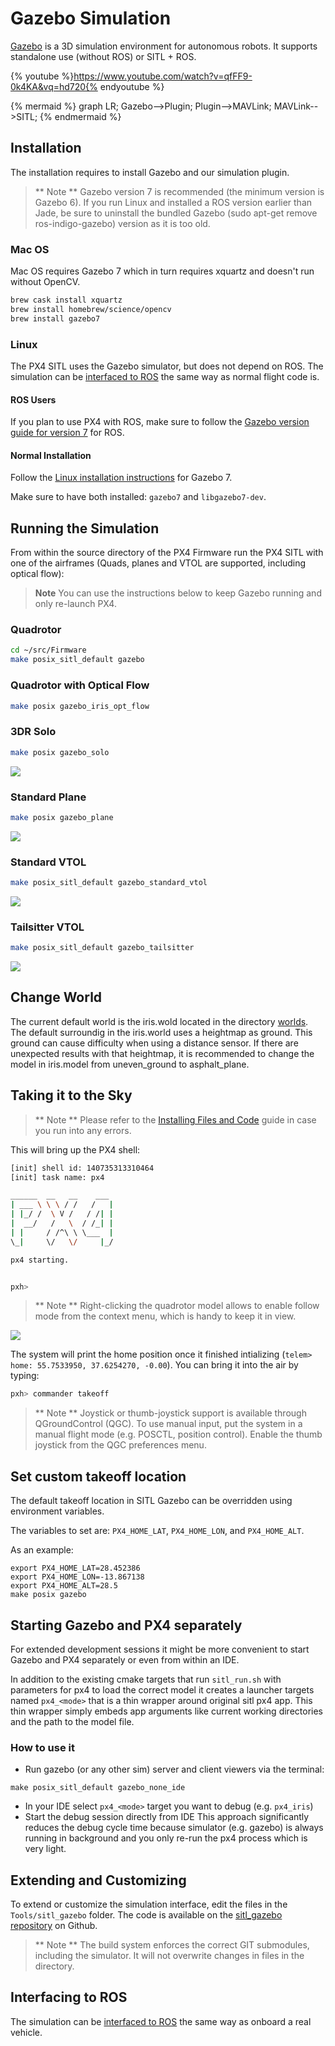 # Gazebo Simulation

[Gazebo](http://gazebosim.org) is a 3D simulation environment for autonomous robots. It supports standalone use (without ROS) or SITL + ROS.

{% youtube %}https://www.youtube.com/watch?v=qfFF9-0k4KA&vq=hd720{% endyoutube %}


{% mermaid %}
graph LR;
  Gazebo-->Plugin;
  Plugin-->MAVLink;
  MAVLink-->SITL;
{% endmermaid %}

## Installation

The installation requires to install Gazebo and our simulation plugin.

> ** Note ** Gazebo version 7 is recommended (the minimum version is Gazebo 6). If you run Linux and installed a ROS version earlier than Jade, be sure to uninstall the bundled Gazebo (sudo apt-get remove ros-indigo-gazebo) version as it is too old.

### Mac OS

Mac OS requires Gazebo 7 which in turn requires xquartz and doesn't run without OpenCV.

```sh
brew cask install xquartz
brew install homebrew/science/opencv
brew install gazebo7
```

### Linux

The PX4 SITL uses the Gazebo simulator, but does not depend on ROS. The simulation can be [interfaced to ROS](simulation-ros-interface.md) the same way as normal flight code is.

#### ROS Users

If you plan to use PX4 with ROS, make sure to follow the [Gazebo version guide for version 7](http://gazebosim.org/tutorials?tut=ros_wrapper_versions#Gazebo7.xseries) for ROS.

#### Normal Installation

Follow the [Linux installation instructions](http://gazebosim.org/tutorials?tut=install_ubuntu&ver=7.0&cat=install) for Gazebo 7.

Make sure to have both installed: `gazebo7` and `libgazebo7-dev`.

## Running the Simulation

From within the source directory of the PX4 Firmware run the PX4 SITL with one of the airframes (Quads, planes and VTOL are supported, including optical flow):

> **Note** You can use the instructions below to keep Gazebo running and only re-launch PX4.

### Quadrotor

```sh
cd ~/src/Firmware
make posix_sitl_default gazebo
```

### Quadrotor with Optical Flow

```sh
make posix gazebo_iris_opt_flow
```

### 3DR Solo

```sh
make posix gazebo_solo
```

![](/images/gazebo/solo.png)

### Standard Plane

```sh
make posix gazebo_plane
```

![](/images/gazebo/plane.png)

### Standard VTOL

```sh
make posix_sitl_default gazebo_standard_vtol
```

![](/images/gazebo/standard_vtol.png)

### Tailsitter VTOL

```sh
make posix_sitl_default gazebo_tailsitter
```

![](/images/gazebo/tailsitter.png)

## Change World

The current default world is the iris.wold located in the directory [worlds](https://github.com/PX4/sitl_gazebo/tree/367ab1bf55772c9e51f029f34c74d318833eac5b/worlds). The default surroundig in the iris.world uses a heightmap as ground. This ground can cause difficulty when using a distance sensor. If there are unexpected results with that heightmap, it is recommended to change the model in iris.model from uneven_ground to asphalt_plane.

## Taking it to the Sky

> ** Note ** Please refer to the [Installing Files and Code](http://dev.px4.io/starting-installing-mac.html) guide in case you run into any errors.

This will bring up the PX4 shell:

```sh
[init] shell id: 140735313310464
[init] task name: px4

______  __   __    ___
| ___ \ \ \ / /   /   |
| |_/ /  \ V /   / /| |
|  __/   /   \  / /_| |
| |     / /^\ \ \___  |
\_|     \/   \/     |_/

px4 starting.


pxh>
```

> ** Note ** Right-clicking the quadrotor model allows to enable follow mode from the context menu, which is handy to keep it in view.

![](images/sim/gazebo.png)

The system will print the home position once it finished intializing (`telem> home: 55.7533950, 37.6254270, -0.00`). You can bring it into the air by typing:

```sh
pxh> commander takeoff
```

> ** Note ** Joystick or thumb-joystick support is available through QGroundControl (QGC). To use manual input, put the system in a manual flight mode (e.g. POSCTL, position control). Enable the thumb joystick from the QGC preferences menu.

## Set custom takeoff location

The default takeoff location in SITL Gazebo can be overridden using environment variables.

The variables to set are: `PX4_HOME_LAT`, `PX4_HOME_LON`, and `PX4_HOME_ALT`.

As an example:
```
export PX4_HOME_LAT=28.452386
export PX4_HOME_LON=-13.867138
export PX4_HOME_ALT=28.5
make posix gazebo
```

## Starting Gazebo and PX4 separately

For extended development sessions it might be more convenient to start Gazebo and PX4 separately or even from within an IDE.

In addition to the existing cmake targets that run `sitl_run.sh` with parameters for px4 to load the correct model it creates a launcher targets named `px4_<mode>` that is a thin wrapper around original sitl px4 app. This thin wrapper simply embeds app arguments like current working directories and the path to the model file.

### How to use it

  * Run gazebo (or any other sim) server and client viewers via the terminal:
```
make posix_sitl_default gazebo_none_ide
```
  * In your IDE select `px4_<mode>` target you want to debug (e.g. `px4_iris`)
  * Start the debug session directly from IDE
This approach significantly reduces the debug cycle time because simulator (e.g. gazebo) is always running in background and you only re-run the px4 process which is very light.

## Extending and Customizing

To extend or customize the simulation interface, edit the files in the `Tools/sitl_gazebo` folder. The code is available on the [sitl_gazebo repository](https://github.com/px4/sitl_gazebo) on Github.

> ** Note ** The build system enforces the correct GIT submodules, including the simulator. It will not overwrite changes in files in the directory.

## Interfacing to ROS

The simulation can be [interfaced to ROS](simulation-ros-interface.md) the same way as onboard a real vehicle.
